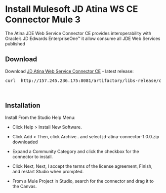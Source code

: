 # Install Mulesoft JD Atina WS CE Connector Mule 3 ##

The Atina JDE Web Service Connector CE provides interoperability with Oracle’s JD Edwards EnterpriseOne™ it allow consume all JDE Web Services published

## Download

Download [JD Atina Web Service Connector CE](http://157.245.236.175:8081/artifactory/libs-release/com/atina/jd-atina-connector/1.0.0/jd-atina-connector-1.0.0.zip) - latest release:

<pre class="center-column">
curl  http://157.245.236.175:8081/artifactory/libs-release/com/atina/jd-atina-connector/1.0.0/jd-atina-connector-1.0.0.zip -o jd-atina-connector-1.0.0.zip
</pre>
<p>&nbsp;<br></p>


## Installation

Install From the Studio Help Menu:

* Click Help > Install New Software.

* Click Add > Then, click Archive.. and select jd-atina-connector-1.0.0.zip downloaded

* Expand a Community Category and click the checkbox for the connector to install.

* Click Next, Next, I accept the terms of the license agreement, Finish, and restart Studio when prompted.

* From a Mule Project in Studio, search for the connector and drag it to the Canvas.